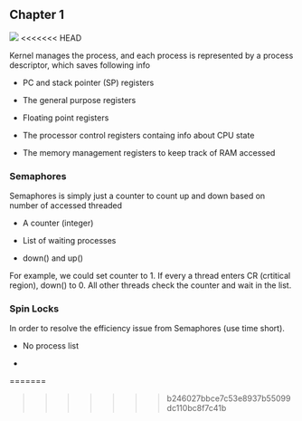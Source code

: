 ## Chapter 1

![](/Users/zhourui/Desktop/Screen%20Shot%202023-04-25%20at%2010.41.45%20PM.png)
<<<<<<< HEAD

Kernel manages the process, and each process is represented by a process descriptor, which saves following info

- PC and stack pointer (SP) registers

- The general purpose registers

- Floating point registers

- The processor control registers containg info about CPU state

- The memory management registers to keep track of RAM accessed 

### Semaphores

Semaphores is simply just a counter to count up and down based on number of accessed threaded

- A counter (integer)

- List of waiting processes

- down() and up()

For example, we could set counter to 1. If every a thread enters CR (crtitical region), down() to 0. All other threads check the counter and wait in the list.

### Spin Locks

In order to resolve the efficiency issue from Semaphores (use time short). 

- No process list

- 
=======
>>>>>>> b246027bbce7c53e8937b55099dc110bc8f7c41b
